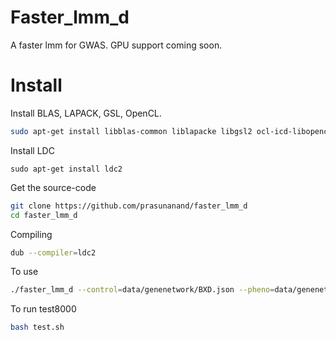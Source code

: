 # Faster_lmm_d

A faster lmm for GWAS. GPU support coming soon.

# Install

Install BLAS, LAPACK, GSL, OpenCL.

```sh
sudo apt-get install libblas-common liblapacke libgsl2 ocl-icd-libopencl1
```

Install LDC

```
sudo apt-get install ldc2
```

Get the source-code

```sh
git clone https://github.com/prasunanand/faster_lmm_d
cd faster_lmm_d
```

Compiling
```sh
dub --compiler=ldc2
```

To use
```sh
./faster_lmm_d --control=data/genenetwork/BXD.json --pheno=data/genenetwork/104617_at.json --geno=data/genenetwork/BXD.csv --cmd=rqtl
```

To run test8000
```sh
bash test.sh
```
